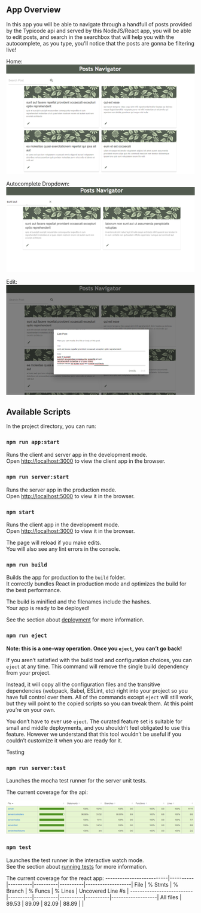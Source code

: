 ## App Overview

In this app you will be able to navigate through a handfull of posts provided by the Typicode api and served by this NodeJS/React app, you will be able to edit posts, and search in the searchbox that will help you with the autocomplete,  as you type, you'll notice that the posts are gonna be filtering live!

Home:
![Home](./src/assets/images/home.png)

Autocomplete Dropdown:
![Autocomplete](./src/assets/images/autocomplete-dd.png)

Edit:
![Edit](./src/assets/images/edit-view.png)

## Available Scripts

In the project directory, you can run:

### `npm run app:start`

Runs the client and server app in the development mode.<br />
Open [http://localhost:3000](http://localhost:3000) to view the client app in the browser.

### `npm run server:start`

Runs the server app in the production mode.<br />
Open [http://localhost:5000](http://localhost:5000) to view it in the browser.

### `npm start`

Runs the client app in the development mode.<br />
Open [http://localhost:3000](http://localhost:3000) to view it in the browser.

The page will reload if you make edits.<br />
You will also see any lint errors in the console.

### `npm run build`

Builds the app for production to the `build` folder.<br />
It correctly bundles React in production mode and optimizes the build for the best performance.

The build is minified and the filenames include the hashes.<br />
Your app is ready to be deployed!

See the section about [deployment](https://facebook.github.io/create-react-app/docs/deployment) for more information.

### `npm run eject`

**Note: this is a one-way operation. Once you `eject`, you can’t go back!**

If you aren’t satisfied with the build tool and configuration choices, you can `eject` at any time. This command will remove the single build dependency from your project.

Instead, it will copy all the configuration files and the transitive dependencies (webpack, Babel, ESLint, etc) right into your project so you have full control over them. All of the commands except `eject` will still work, but they will point to the copied scripts so you can tweak them. At this point you’re on your own.

You don’t have to ever use `eject`. The curated feature set is suitable for small and middle deployments, and you shouldn’t feel obligated to use this feature. However we understand that this tool wouldn’t be useful if you couldn’t customize it when you are ready for it.

Testing


### `npm run server:test`

Launches the mocha test runner for the server unit tests.

The current coverage for the api:

![API](./src/assets/images/api-coverage.png)

### `npm test`

Launches the test runner in the interactive watch mode.<br />
See the section about [running tests](https://facebook.github.io/create-react-app/docs/running-tests) for more information.

The current coverage for the react app:
--------------------------|----------|----------|----------|----------|-------------------|
File                      |  % Stmts | % Branch |  % Funcs |  % Lines | Uncovered Line #s |
--------------------------|----------|----------|----------|----------|-------------------|
All files                 |    89.53 |    89.09 |    82.09 |    88.89 |                   |